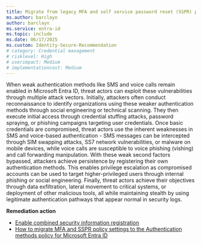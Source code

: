 ```yaml
---
title: Migrate from legacy MFA and self service password reset (SSPR) policies 
ms.author: barclayn
author: barclayn
ms.service: entra-id
ms.topic: include
ms.date: 06/17/2025
ms.custom: Identity-Secure-Recommendation
# category: Credential management
# risklevel: High
# userimpact: Medium
# implementationcost: Medium
---
```

When weak authentication methods like SMS and voice calls remain enabled in Microsoft Entra ID, threat actors can exploit these vulnerabilities through multiple attack vectors. Initially, attackers often conduct reconnaissance to identify organizations using these weaker authentication methods through social engineering or technical scanning. They then execute initial access through credential stuffing attacks, password spraying, or phishing campaigns targeting user credentials. Once basic credentials are compromised, threat actors use the inherent weaknesses in SMS and voice-based authentication - SMS messages can be intercepted through SIM swapping attacks, SS7 network vulnerabilities, or malware on mobile devices, while voice calls are susceptible to voice phishing (vishing) and call forwarding manipulation. With these weak second factors bypassed, attackers achieve persistence by registering their own authentication methods. This enables privilege escalation as compromised accounts can be used to target higher-privileged users through internal phishing or social engineering. Finally, threat actors achieve their objectives through data exfiltration, lateral movement to critical systems, or deployment of other malicious tools, all while maintaining stealth by using legitimate authentication pathways that appear normal in security logs. 

**Remediation action**

- [Enable combined security information registration](/entra/identity/authentication/howto-registration-mfa-sspr-combined)
- [How to migrate MFA and SSPR policy settings to the Authentication methods policy for Microsoft Entra ID](/entra/identity/authentication/how-to-authentication-methods-manage)
